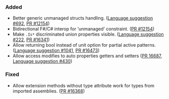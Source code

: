 ### Added

* Better generic unmanaged structs handling. ([Language suggestion #692](https://github.com/fsharp/fslang-suggestions/issues/692), [PR #12154](https://github.com/dotnet/fsharp/pull/12154))
* Bidirectional F#/C# interop for 'unmanaged' constraint. ([PR #12154](https://github.com/dotnet/fsharp/pull/12154))
* Make `.Is*` discriminated union properties visible. ([Language suggestion #222](https://github.com/fsharp/fslang-suggestions/issues/222), [PR #16341](https://github.com/dotnet/fsharp/pull/16341))
* Allow returning bool instead of unit option for partial active patterns. ([Language suggestion #1041](https://github.com/fsharp/fslang-suggestions/issues/1041), [PR #16473](https://github.com/dotnet/fsharp/pull/16473))
* Allow access modifies to auto properties getters and setters ([PR 16687](https://github.com/dotnet/fsharp/pull/16687), [Language suggestion #430](https://github.com/fsharp/fslang-suggestions/issues/430))

### Fixed

* Allow extension methods without type attribute work for types from imported assemblies. ([PR #16368](https://github.com/dotnet/fsharp/pull/16368))
